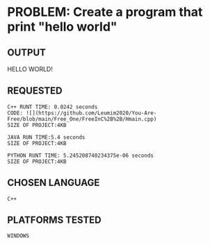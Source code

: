 # PROBLEM: Create a program that print "hello world"
## OUTPUT 
  HELLO WORLD!
## REQUESTED

    C++ RUNT TIME: 0.0242 seconds
    CODE: ![](https://github.com/Leumim2020/You-Are-Free/blob/main/Free_One/FreeInC%2B%2B/Hmain.cpp)
    SIZE OF PROJECT:4KB
    
    JAVA RUN TIME:5.4 seconds
    SIZE OF PROJECT:4KB
    
    PYTHON RUNT TIME: 5.245208740234375e-06 seconds
    SIZE OF PROJECT:4KB
    
## CHOSEN LANGUAGE
    C++
    
## PLATFORMS TESTED
    WINDOWS
   
   
  
